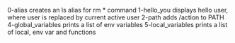 0-alias creates an ls alias for rm * command
1-hello_you displays hello user, where user is replaced by current active user
2-path adds /action to PATH
4-global_variables prints a list of env variables
5-local_variables prints a list of local, env var and functions
